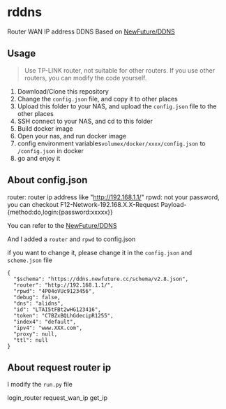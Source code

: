 # rddns

Router WAN IP address DDNS
Based on [NewFuture/DDNS](https://github.com/NewFuture/DDNS)

## Usage

> Use TP-LINK router, not suitable for other routers. If you use other routers, you can modify the code yourself.

1. Download/Clone this repository
2. Change the `config.json` file, and copy it to other places
3. Upload this folder to your NAS, and upload the `config.json` file to the other places
4. SSH connect to your NAS, and cd to this folder
5. Build docker image
6. Open your nas, and run docker image
7. config environment variables`volumex/docker/xxxx/config.json` to `/config.json` in docker
8. go and enjoy it

## About config.json

router: router ip address like "http://192.168.1.1/"
rpwd: not your password, you can checkout F12-Network-192.168.X.X-Request Payload-{method:do,login:{password:xxxxx}}

You can refer to the [NewFuture/DDNS](https://github.com/NewFuture/DDNS)

And I added a `router` and `rpwd` to config.json

if you want to change it, please change it in the `config.json` and `scheme.json` file

```
{
  "$schema": "https://ddns.newfuture.cc/schema/v2.8.json",
  "router": "http://192.168.1.1/",
  "rpwd": "4P04oVUc9123456",
  "debug": false,
  "dns": "alidns",
  "id": "LTAI5tFBt2wHG123416",
  "token": "C7BZxBQLhGdecipR1255",
  "index4": "default",
  "ipv4": "www.XXX.com",
  "proxy": null,
  "ttl": null
}
```

## About request router ip

I modify the `run.py` file

login_router
request_wan_ip
get_ip


